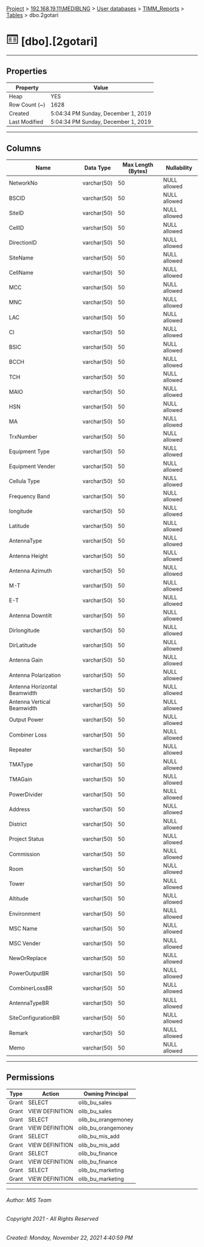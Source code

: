 #### 

[Project](../../../../index.md) > [192.168.19.11\\MEDIBLNG](../../../index.md) > [User databases](../../index.md) > [TIMM_Reports](../index.md) > [Tables](Tables.md) > dbo.2gotari

# ![Tables](../../../../Images/Table32.png) [dbo].[2gotari]

---

## <a name="#properties"></a>Properties

| Property | Value |
|---|---|
| Heap | YES |
| Row Count (~) | 1628 |
| Created | 5:04:34 PM Sunday, December 1, 2019 |
| Last Modified | 5:04:34 PM Sunday, December 1, 2019 |


---

## <a name="#columns"></a>Columns

| Name | Data Type | Max Length (Bytes) | Nullability |
|---|---|---|---|
| NetworkNo | varchar(50) | 50 | NULL allowed |
| BSCID | varchar(50) | 50 | NULL allowed |
| SiteID | varchar(50) | 50 | NULL allowed |
| CellID | varchar(50) | 50 | NULL allowed |
| DirectionID | varchar(50) | 50 | NULL allowed |
| SiteName | varchar(50) | 50 | NULL allowed |
| CellName | varchar(50) | 50 | NULL allowed |
| MCC | varchar(50) | 50 | NULL allowed |
| MNC | varchar(50) | 50 | NULL allowed |
| LAC | varchar(50) | 50 | NULL allowed |
| CI | varchar(50) | 50 | NULL allowed |
| BSIC | varchar(50) | 50 | NULL allowed |
| BCCH | varchar(50) | 50 | NULL allowed |
| TCH | varchar(50) | 50 | NULL allowed |
| MAIO | varchar(50) | 50 | NULL allowed |
| HSN | varchar(50) | 50 | NULL allowed |
| MA | varchar(50) | 50 | NULL allowed |
| TrxNumber | varchar(50) | 50 | NULL allowed |
| Equipment Type | varchar(50) | 50 | NULL allowed |
| Equipment Vender | varchar(50) | 50 | NULL allowed |
| Cellula Type | varchar(50) | 50 | NULL allowed |
| Frequency Band | varchar(50) | 50 | NULL allowed |
| longitude | varchar(50) | 50 | NULL allowed |
| Latitude | varchar(50) | 50 | NULL allowed |
| AntennaType | varchar(50) | 50 | NULL allowed |
| Antenna Height | varchar(50) | 50 | NULL allowed |
| Antenna Azimuth | varchar(50) | 50 | NULL allowed |
| M-T | varchar(50) | 50 | NULL allowed |
| E-T | varchar(50) | 50 | NULL allowed |
| Antenna Downtilt | varchar(50) | 50 | NULL allowed |
| Dirlongitude | varchar(50) | 50 | NULL allowed |
| DirLatitude | varchar(50) | 50 | NULL allowed |
| Antenna Gain | varchar(50) | 50 | NULL allowed |
| Antenna Polarization | varchar(50) | 50 | NULL allowed |
| Antenna Horizontal Beamwidth | varchar(50) | 50 | NULL allowed |
| Antenna Vertical Beamwidth | varchar(50) | 50 | NULL allowed |
| Output Power | varchar(50) | 50 | NULL allowed |
| Combiner Loss | varchar(50) | 50 | NULL allowed |
| Repeater | varchar(50) | 50 | NULL allowed |
| TMAType | varchar(50) | 50 | NULL allowed |
| TMAGain | varchar(50) | 50 | NULL allowed |
| PowerDivider | varchar(50) | 50 | NULL allowed |
| Address | varchar(50) | 50 | NULL allowed |
| District | varchar(50) | 50 | NULL allowed |
| Project Status | varchar(50) | 50 | NULL allowed |
| Commission | varchar(50) | 50 | NULL allowed |
| Room | varchar(50) | 50 | NULL allowed |
| Tower | varchar(50) | 50 | NULL allowed |
| Altitude | varchar(50) | 50 | NULL allowed |
| Environment | varchar(50) | 50 | NULL allowed |
| MSC Name | varchar(50) | 50 | NULL allowed |
| MSC Vender | varchar(50) | 50 | NULL allowed |
| NewOrReplace | varchar(50) | 50 | NULL allowed |
| PowerOutputBR | varchar(50) | 50 | NULL allowed |
| CombinerLossBR | varchar(50) | 50 | NULL allowed |
| AntennaTypeBR | varchar(50) | 50 | NULL allowed |
| SiteConfigurationBR | varchar(50) | 50 | NULL allowed |
| Remark | varchar(50) | 50 | NULL allowed |
| Memo | varchar(50) | 50 | NULL allowed |


---

## <a name="#permissions"></a>Permissions

| Type | Action | Owning Principal |
|---|---|---|
| Grant | SELECT | olib_bu_sales |
| Grant | VIEW DEFINITION | olib_bu_sales |
| Grant | SELECT | olib_bu_orangemoney |
| Grant | VIEW DEFINITION | olib_bu_orangemoney |
| Grant | SELECT | olib_bu_mis_add |
| Grant | VIEW DEFINITION | olib_bu_mis_add |
| Grant | SELECT | olib_bu_finance |
| Grant | VIEW DEFINITION | olib_bu_finance |
| Grant | SELECT | olib_bu_marketing |
| Grant | VIEW DEFINITION | olib_bu_marketing |


---

###### Author:  MIS Team

###### Copyright 2021 - All Rights Reserved

###### Created: Monday, November 22, 2021 4:40:59 PM

